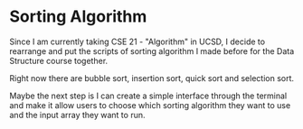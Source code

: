# Sorting Algorithm

Since I am currently taking CSE 21 - "Algorithm" in UCSD, I decide to rearrange and put the scripts
of sorting algorithm I made before for the Data Structure course together.

Right now there are bubble sort, insertion sort, quick sort and selection sort.

Maybe the next step is I can create a simple interface through the terminal and make it allow users to
choose which sorting algorithm they want to use and the input array they want to run.
